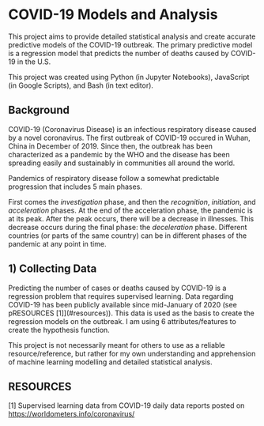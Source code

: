 # COVID-19 Models and Analysis
This project aims to provide detailed statistical analysis and create accurate predictive models of the COVID-19 outbreak. The primary predictive model is a regression model that predicts the number of deaths caused by COVID-19 in the U.S. 

This project was created using Python (in Jupyter Notebooks), JavaScript (in Google Scripts), and Bash (in text editor).

## Background
COVID-19 (Coronavirus Disease) is an infectious respiratory disease caused by a novel coronavirus. The first outbreak of COVID-19 occured in Wuhan, China in December of 2019. Since then, the outbreak has been characterized as a pandemic by the WHO and the disease has been spreading easily and sustainably in communities all around the world. 

Pandemics of respiratory disease follow a somewhat predictable progression that includes 5 main phases. 

First comes the *investigation* phase, and then the *recognition*, *initiation*, and *acceleration* phases. At the end of the acceleration phase, the pandemic is at its peak. After the peak occurs, there will be a decrease in illnesses. This decrease occurs during the final phase: the *deceleration* phase. Different countries (or parts of the same country) can be in different phases of the pandemic at any point in time.

## 1) Collecting Data
Predicting the number of cases or deaths caused by COVID-19 is a regression problem that requires supervised learning. Data regarding COVID-19 has been publicly available since mid-January of 2020 (see pRESOURCES \[1\]](#resources)). This data is used as the basis to create the regression models on the outbreak. I am using 6 attributes/features to create the hypothesis function.
















This project is not necessarily meant for others to use as a reliable resource/reference, but rather for my own understanding and apprehension of machine learning modelling and detailed statistical analysis. 

## RESOURCES
[1] Supervised learning data from COVID-19 daily data reports posted on https://worldometers.info/coronavirus/
